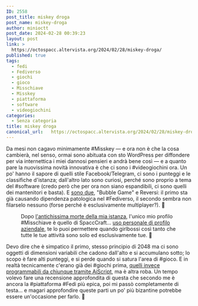 ```yaml
---
ID: 2558
post_title: miskey droga
post_name: miskey-droga
author: minioctt
post_date: 2024-02-28 00:39:23
layout: post
link: >
  https://octospacc.altervista.org/2024/02/28/miskey-droga/
published: true
tags:
  - fedi
  - Fediverso
  - giochi
  - gioco
  - Misschiave
  - Misskey
  - piattaforma
  - software
  - videogiochini
categories:
  - Senza categoria
title: miskey droga
canonical_url:   https://octospacc.altervista.org/2024/02/28/miskey-droga/
---
```

<!-- wp:paragraph -->
<p>Da mesi non cagavo minimamente #Misskey — e ora non è che la cosa cambierà, nel senso, ormai sono abituata con sto WordPress per diffondere per via internettica i miei dannosi pensieri e andrà bene così — e a quanto pare la nuovissima novità innovativa è che ci sono i #videogiochini ora. Un po' hanno il sapore di quelli stile Facebook/Telegram, ci sono i punteggi e le classifiche d'istanza; dall'altro lato sono curiosi, perché sono proprio a tema del #software (credo però che per ora non siano espandibili, ci sono quelli dei mantenitori e basta). E <a href="https://misskey.social/games">sono due</a>, "Bubble Game" e Reversi: il primo sta già causando dipendenza patologica nel #Fediverso, il secondo sembra non filarselo nessuno (forse perché è esclusivamente multiplayer?). 🎰️</p>
<!-- /wp:paragraph -->

<!-- wp:paragraph -->
<p></p>
<!-- /wp:paragraph -->

<!-- wp:image {"id":2560,"sizeSlug":"full","linkDestination":"none"} -->
<figure class="wp-block-image size-full"><img src="{{site.cdnurl}}/assets/uploads/2024/02/image-15.png" alt="" class="wp-image-2560"/><figcaption class="wp-element-caption">Dopo <a href="https://sitoctt.octt.eu.org/Posts/2023-01-28-Problemi-Hardware-Diventano-Mentali.html">l'antichissima morte della mia istanza</a>, l'unico mio profilo #Misschiave è quello di SpaccCraft... <a href="https://misskey.social/notes/9q8i1r6vsg">uso personale di profilo aziendale</a>, te lo puoi permettere quando girlbossi così tanto che tutte le tue attività sono solo ed esclusivamente tue. 💅️</figcaption></figure>
<!-- /wp:image -->

<!-- wp:paragraph -->
<p></p>
<!-- /wp:paragraph -->

<!-- wp:paragraph -->
<p>Devo dire che è simpatico il primo, stesso principio di 2048 ma ci sono oggetti di dimensioni variabili che cadono dall'alto e si accumulano sotto; lo scopo è fare alti punteggi, e si perde quando si satura l'area di #gioco. E in realtà tecnicamente c'erano già dei #giochi prima, <a href="https://misskey.social/play">quelli invece programmabili da chiunque tramite AiScript</a>, ma è altra roba. Un tempo volevo fare una recensione approfondita di questa che secondo me è ancora la #piattaforma #Fedi più epica, poi mi passò completamente di testa... e magari approfondire queste parti un po' più bizantine potrebbe essere un'occasione per farlo. 🤭️</p>
<!-- /wp:paragraph -->